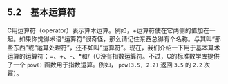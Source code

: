 ## 5.2　基本运算符

C用运算符（operator）表示算术运算。例如，+运算符使在它两侧的值加在一起。如果你觉得术语“运算符”很奇怪，那么请记住东西总得有个名称。与其叫“那些东西”或“运算处理符”，还不如叫“运算符”。现在，我们介绍一下用于基本算术运算的运算符：=、+、-、*和/（C没有指数运算符。不过，C的标准数学库提供了一个 `pow()` 函数用于指数运算。例如， `pow(3.5, 2.2)` 返回 `3.5` 的 `2.2` 次幂）。

